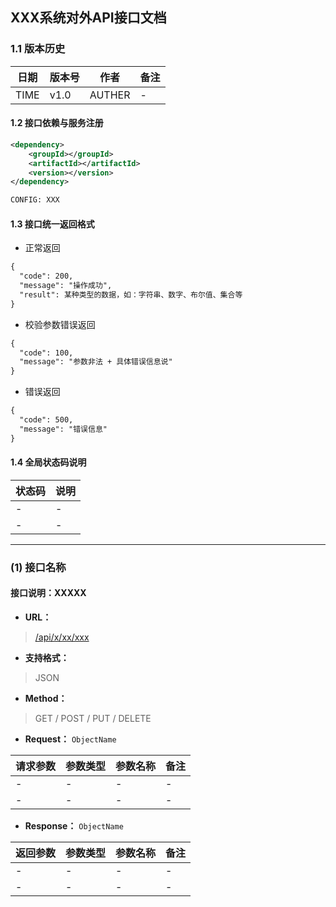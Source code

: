 ## XXX系统对外API接口文档

### 1.1 版本历史
| 日期 | 版本号 | 作者 | 备注 |
| ------------ | ----------- | ----------- | ----------- |
| TIME | v1.0 | AUTHER | - |

#### 1.2 接口依赖与服务注册
```xml
<dependency>
    <groupId></groupId>
    <artifactId></artifactId>
    <version></version>
</dependency>
```
```xml
CONFIG: XXX
```
#### 1.3 接口统一返回格式
- 正常返回
```xml
{
  "code": 200,
  "message": "操作成功",
  "result": 某种类型的数据，如：字符串、数字、布尔值、集合等
}
```
- 校验参数错误返回
```xml
{
  "code": 100,
  "message": "参数非法 + 具体错误信息说"
}
```
- 错误返回
```xml
{
  "code": 500,
  "message": "错误信息"
}
```
#### 1.4 全局状态码说明
| 状态码 | 说明 |
| :-------- | :-------- |
| - | - |
| - | - |

* * *

### (1) 接口名称
#### 接口说明：XXXXX

- **URL：**
> [/api/x/xx/xxx](#)

- **支持格式：**
> JSON

- **Method：** 
> GET / POST / PUT / DELETE

- **Request：**
<code>ObjectName</code>

| 请求参数 | 参数类型 | 参数名称 | 备注 |
| :-------- | :-------- | :------ | ------ |
| - | - | - | - |
| - | - | - | - |

- **Response：**
<code>ObjectName</code>

| 返回参数 | 参数类型 | 参数名称 | 备注 |
| :-------- | :-------- | :------ | ------ |
| - | - | - | - |
| - | - | - | - |